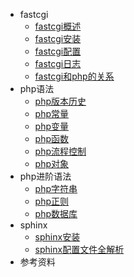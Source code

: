 * fastcgi
	* [fastcgi概述](fastcgi/summary.md)
	* [fastcgi安装](fastcgi/install.md)
	* [fastcgi配置](fastcgi/config.md)
	* [fastcgi日志](fastcgi/log.md)
	* [fastcgi和php的关系](fastcgi/php.md)
* php语法
	* [php版本历史](phpbase/version.md)
	* [php常量](phpbase/constant.md)
	* [php变量](phpbase/variable.md)
	* [php函数](phpbase/function.md)
	* [php流程控制](phpbase/flow.md)
	* [php对象](phpbase/object.md)
* php进阶语法
	* [php字符串](phphigh/string.md)
	* [php正则](phphigh/regex.md)
	* [php数据库](phphigh/sql.md)
* sphinx
	* [sphinx安装](sphinx/install.md)
	* [sphinx配置文件全解析](sphinx/conf.md)
* 参考资料